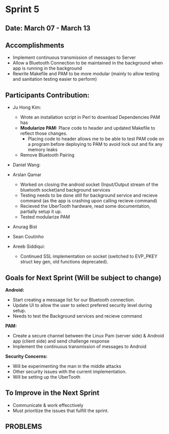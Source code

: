 # Sprint 5

## Date: March 07 - March 13

## Accomplishments
   * Implement continuous transmission of messages to Server
   * Allow a Bluetooth Connection to be maintained in the background when app is running in the background
   * Rewrite Makefile and PAM to be more modular (mainly to allow testing and sanitation testing easier to perform)

## Participants Contribution:
* Ju Hong Kim:
    * Wrote an installation script in Perl to download Dependencies PAM has
    * **Modularize PAM:** Place code to header and updated Makefile to reflect those changes. 
        * Placing code to header allows me to be able to test PAM code on a program before deploying to PAM to avoid lock out and fix any memory leaks
    * Remove Bluetooth Pairing
    
* Daniel Wang: 
   
* Arslan Qamar
   * Worked on closing the android socket (Input/Output stream of the bluetooth socket)and background services
   * Testing needs to be done still for background service and recieve command (as the app is crashing upon calling recieve command)
   * Recieved the UberTooth hardware, read some documentation, partially setup it up. 
   * Tested modularize PAM
    
* Anurag Bist
 
* Sean Coutinho
  
* Areeb Siddiqui:
     * Continued SSL implementation on socket (switched to EVP_PKEY struct key gen, old functions deprecated).
  

## Goals for Next Sprint (Will be subject to change)
**Android:**
   * Start creating a message list for our Bluetooth connection. 
   * Update UI to allow the user to select prefered security level during setup.
   * Needs to test the Background services and recieve command 
    
 **PAM:**
   * Create a secure channel between the Linux Pam (server side) & Android app (client side) and send challenge response 
   * Implement the continuous transmission of messages to Android
     
 **Security Concerns:**
   * Will be experimenting the man in the middle attacks
   * Other security issues with the current implementation.
   * Will be setting up the UberTooth

## To Improve in the Next Sprint
   * Communicate & work effecctively
   * Must prioritize the issues that fulfill the sprint.


## PROBLEMS
   
